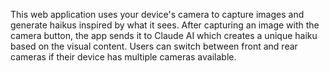 This web application uses your device's camera to capture images and generate haikus inspired by what it sees. After capturing an image with the camera button, the app sends it to Claude AI which creates a unique haiku based on the visual content. Users can switch between front and rear cameras if their device has multiple cameras available.

<!-- Generated from commit: 481983f6237a5ca690c49f6c4762306c15d762b5 -->